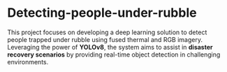 # Detecting-people-under-rubble
This project focuses on developing a deep learning solution to detect people trapped under rubble using fused thermal and RGB imagery. Leveraging the power of **YOLOv8**, the system aims to assist in **disaster recovery scenarios** by providing real-time object detection in challenging environments.
